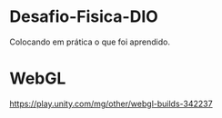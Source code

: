 # Desafio-Fisica-DIO
 Colocando em prática o que foi aprendido.
# WebGL
https://play.unity.com/mg/other/webgl-builds-342237
